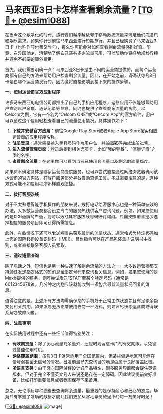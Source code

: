 # 马来西亚3日卡怎样查看剩余流量？[[TG💪+ @esim1088](https://t.me/s/esim1088)]

在当今这个数字化的时代，旅行者们越来越依赖于移动数据流量来满足他们的通讯和娱乐需求。如果你计划前往马来西亚进行短期旅行，并且已经购买了马来西亚3日卡（也称作预付费SIM卡），那么你可能会对如何查看剩余流量感到好奇。毕竟，在异国他乡，清楚地了解自己还有多少流量可用，可以帮助你更好地规划行程并避免不必要的额外费用。

首先，我们需要明确一点：马来西亚3日卡是由不同的运营商提供的，而每个运营商都有自己的方法来帮助用户检查剩余流量。因此，在开始之前，请确认你的3日卡是由哪个运营商发行的，因为这将直接影响到接下来的操作步骤。

**一、使用运营商官方应用程序**

许多马来西亚的电信公司都推出了自己的手机应用程序，这些应用不仅能够帮助用户查询账户余额、通话记录等信息，同时也提供了查看剩余流量的功能。以Celcom为例，它有一个名为“Celcom ONE”或“Celcom App”的官方软件，用户可以通过这个应用轻松查看自己的流量使用情况。具体操作如下：

1. **下载并安装官方应用**：前往Google Play Store或者Apple App Store搜索相应运营商的应用程序名称。
2. **注册登录**：通常需要输入手机号码作为用户名，并设置密码完成注册过程。
3. **进入流量管理页面**：登录后找到相关选项卡，比如“我的套餐”、“流量详情”之类的名字。
4. **查看剩余流量**：在这里你可以看到当前已使用的流量以及剩余的流量额度。

如果你不确定具体是哪家运营商提供服务，也可以尝试直接通过网络浏览器访问该运营商的官方网站，在客户服务部分寻找自助查询工具。不过需要注意的是，这种方式可能不如应用程序那样直观便捷。

**二、拨打客服热线**

对于不太熟悉智能手机操作的朋友来说，拨打电话给客服中心也是一种简单有效的办法。大多数运营商都会设立专门的服务热线供客户咨询问题。例如，如果您使用的是DiGi品牌的产品，则可以拨打其客服热线号码进行询问。只需按照语音提示选择相应的服务项目即可获得所需信息。

此外，有些情况下还可以发送短信来获取最新的流量状态。通常格式为特定代码加上您的国际移动设备识别码（IMEI）。具体指令可以在产品包装盒内说明书中找到，或者直接联系客服人员索取。

**三、通过短信查询**

除了电话之外，短信也是另一种快速了解剩余流量的方法之一。大多数运营商都支持通过发送指定格式的短消息至指定号码来查询相关信息。例如，如果您使用的是Maxis提供的服务，则可尝试发送“STAT”至某个特定号码（通常是60123456789）。几分钟之内您应该就能收到一条包含最新流量状况回复的消息。

值得注意的是，上述所有方法均需确保您的手机处于正常工作状态并且有足够余额支付相关费用。如果发现无法正常使用任何一种方式，则建议尽快与运营商取得联系解决故障问题。

**四、注意事项**

在实际使用过程中还有一些细节值得特别关注：

- **有效期提醒**：除了关心流量剩余量外，还应时刻留意卡片的有效期限，以免错过最佳使用时机。
- **网络覆盖范围**：虽然3日卡通常适用于全国范围内，但某些偏远地区可能存在信号弱甚至无信号的情况。出发前最好先查询目的地是否属于良好覆盖区域。
- **多语言支持**：由于面向国际游客设计的产品特性，很多服务界面都会提供英语版本，但对于完全不懂英文的人来说还是存在一定障碍。因此建议提前做好准备，比如打印重要信息或者截图保存下来备用。

总之，无论采用哪种途径去查询剩余流量，最重要的是保持耐心和细心的态度。毕竟只有掌握了准确的数据才能让我们更加从容地享受旅途中的每一刻美好时光！

[[TG💪+ @esim1088](https://t.me/s/esim1088) ![Image](https://i.postimg.cc/4NQfJmqS/Snipaste-2025-05-13-00-14-12.png)]